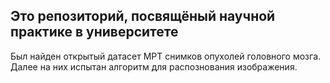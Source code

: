 ## Это репозиторий, посвящёный научной практике в университете

Был найден открытый датасет МРТ снимков опухолей головного мозга. Далее на них испытан алгоритм для распознования изображения.